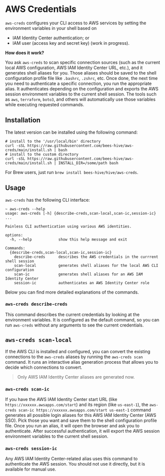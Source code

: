 # AWS Credentials

`aws-creds` configures your CLI access to AWS services by setting the environment variables in your shell based on
- IAM Identity Center authentication; or
- IAM user (access key and secret key) (work in progress).

**How does it work?**

You ask `aws-creds` to scan specific connection sources (such as the current local AWS configuration,
AWS IAM Identity Center URL, etc.), and it generates shell aliases for you. Those aliases should be saved
to the shell configuration profile file like `.bashrc`, `.zshrc`, etc. Once done, the next time
you need to authenticate a specific connection, you run the appropriate alias. It authenticates depending on
the configuration and exports the AWS session environment variables to the current shell session. The tools
such as `aws`, `terraform`, `boto3`, and others will automatically use those variables while executing
requested commands.

## Installation

The latest version can be installed using the following command:
```shell
# install to the '/usr/local/bin' directory
curl -sSL https://raw.githubusercontent.com/bees-hive/aws-creds/main/install.sh | bash
# install to the custom directory
curl -sSL https://raw.githubusercontent.com/bees-hive/aws-creds/main/install.sh | INSTALL_DIR=/some/path bash
```

For Brew users, just run `brew install bees-hive/hive/aws-creds`.

## Usage

`aws-creds` has the following CLI interface:

```shell
~ aws-creds --help
usage: aws-creds [-h] {describe-creds,scan-local,scan-ic,session-ic} ...

Painless CLI authentication using various AWS identities.

options:
  -h, --help            show this help message and exit

Commands:
  {describe-creds,scan-local,scan-ic,session-ic}
    describe-creds      describes the AWS credentials in the currrent shell session
    scan-local          generates shell aliases for the local AWS CLI configuration
    scan-ic             generates shell aliases for an AWS IAM Identity Center
    session-ic          authenticates an AWS Identity Center role

```

Below you can find more detailed explanations of the commands.

### `aws-creds describe-creds`

This command describes the current credentials by looking at the environment variables. It is configured as the default
command, so you can run `aws-creds` without any arguments to see the current credentials.

## `aws-creds scan-local`

If the AWS CLI is installed and configured, you can convert the existing connections to the `aws-creds` aliases
by running the `aws-creds scan` command. It runs an interactive alias generation process that allows you to decide
which connections to convert.

> Only AWS IAM Identity Center aliases are generated now.

### `aws-creds scan-ic`

If you have the AWS IAM Identity Center start URL (like `https://xxxxxx.awsapps.com/start`) and
its region (like `us-east-1`), the `aws-creds scan-ic https://xxxxxx.awsapps.com/start us-east-1` command
generates all possible login aliases for this AWS IAM Identity Center (AWS SSO). Pick those you want and save them
to the shell configuration profile file. Once you run an alias, it will open the browser and ask you to authenticate.
After successful authentication, it will export the AWS session environment variables to the current shell session.

### `aws-creds session-ic`

Any AWS IAM Identity Center-related alias uses this command to authenticate the AWS session.
You should not use it directly, but it is available for manual use.

